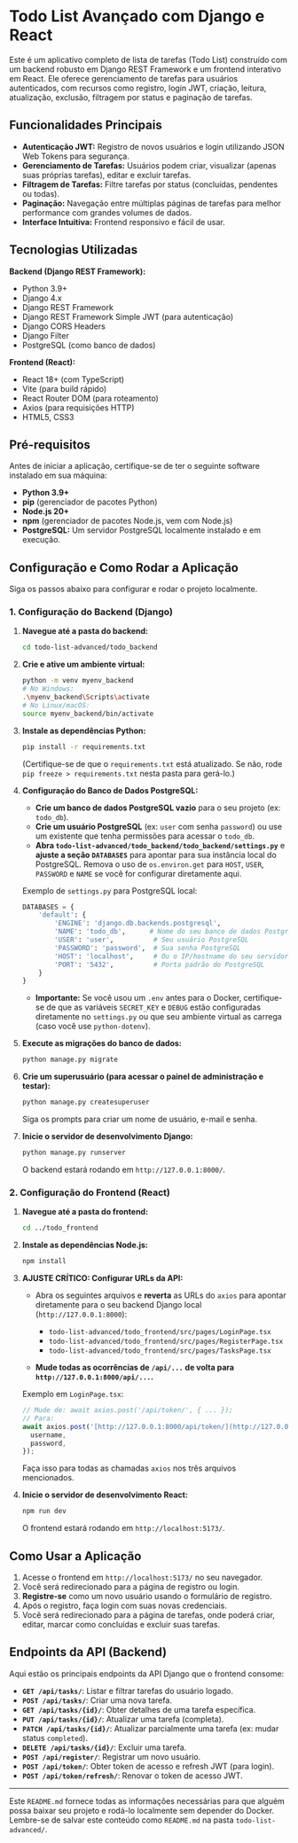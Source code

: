 # Todo List Avançado com Django e React

Este é um aplicativo completo de lista de tarefas (Todo List) construído com um backend robusto em Django REST Framework e um frontend interativo em React. Ele oferece gerenciamento de tarefas para usuários autenticados, com recursos como registro, login JWT, criação, leitura, atualização, exclusão, filtragem por status e paginação de tarefas.

## Funcionalidades Principais

* **Autenticação JWT:** Registro de novos usuários e login utilizando JSON Web Tokens para segurança.
* **Gerenciamento de Tarefas:** Usuários podem criar, visualizar (apenas suas próprias tarefas), editar e excluir tarefas.
* **Filtragem de Tarefas:** Filtre tarefas por status (concluídas, pendentes ou todas).
* **Paginação:** Navegação entre múltiplas páginas de tarefas para melhor performance com grandes volumes de dados.
* **Interface Intuitiva:** Frontend responsivo e fácil de usar.

## Tecnologias Utilizadas

**Backend (Django REST Framework):**
* Python 3.9+
* Django 4.x
* Django REST Framework
* Django REST Framework Simple JWT (para autenticação)
* Django CORS Headers
* Django Filter
* PostgreSQL (como banco de dados)

**Frontend (React):**
* React 18+ (com TypeScript)
* Vite (para build rápido)
* React Router DOM (para roteamento)
* Axios (para requisições HTTP)
* HTML5, CSS3

## Pré-requisitos

Antes de iniciar a aplicação, certifique-se de ter o seguinte software instalado em sua máquina:

* **Python 3.9+**
* **pip** (gerenciador de pacotes Python)
* **Node.js 20+**
* **npm** (gerenciador de pacotes Node.js, vem com Node.js)
* **PostgreSQL:** Um servidor PostgreSQL localmente instalado e em execução.

## Configuração e Como Rodar a Aplicação

Siga os passos abaixo para configurar e rodar o projeto localmente.

### 1. Configuração do Backend (Django)

1.  **Navegue até a pasta do backend:**
    ```bash
    cd todo-list-advanced/todo_backend
    ```

2.  **Crie e ative um ambiente virtual:**
    ```bash
    python -m venv myenv_backend
    # No Windows:
    .\myenv_backend\Scripts\activate
    # No Linux/macOS:
    source myenv_backend/bin/activate
    ```

3.  **Instale as dependências Python:**
    ```bash
    pip install -r requirements.txt
    ```
    (Certifique-se de que o `requirements.txt` está atualizado. Se não, rode `pip freeze > requirements.txt` nesta pasta para gerá-lo.)

4.  **Configuração do Banco de Dados PostgreSQL:**
    * **Crie um banco de dados PostgreSQL vazio** para o seu projeto (ex: `todo_db`).
    * **Crie um usuário PostgreSQL** (ex: `user` com senha `password`) ou use um existente que tenha permissões para acessar o `todo_db`.
    * **Abra `todo-list-advanced/todo_backend/todo_backend/settings.py`** e **ajuste a seção `DATABASES`** para apontar para sua instância local do PostgreSQL. Remova o uso de `os.environ.get` para `HOST`, `USER`, `PASSWORD` e `NAME` se você for configurar diretamente aqui.

    Exemplo de `settings.py` para PostgreSQL local:
    ```python
    DATABASES = {
        'default': {
            'ENGINE': 'django.db.backends.postgresql',
            'NAME': 'todo_db',      # Nome do seu banco de dados PostgreSQL
            'USER': 'user',          # Seu usuário PostgreSQL
            'PASSWORD': 'password',  # Sua senha PostgreSQL
            'HOST': 'localhost',     # Ou o IP/hostname do seu servidor PostgreSQL
            'PORT': '5432',          # Porta padrão do PostgreSQL
        }
    }
    ```
    * **Importante:** Se você usou um `.env` antes para o Docker, certifique-se de que as variáveis `SECRET_KEY` e `DEBUG` estão configuradas diretamente no `settings.py` ou que seu ambiente virtual as carrega (caso você use `python-dotenv`).

5.  **Execute as migrações do banco de dados:**
    ```bash
    python manage.py migrate
    ```

6.  **Crie um superusuário (para acessar o painel de administração e testar):**
    ```bash
    python manage.py createsuperuser
    ```
    Siga os prompts para criar um nome de usuário, e-mail e senha.

7.  **Inicie o servidor de desenvolvimento Django:**
    ```bash
    python manage.py runserver
    ```
    O backend estará rodando em `http://127.0.0.1:8000/`.

### 2. Configuração do Frontend (React)

1.  **Navegue até a pasta do frontend:**
    ```bash
    cd ../todo_frontend
    ```

2.  **Instale as dependências Node.js:**
    ```bash
    npm install
    ```

3.  **AJUSTE CRÍTICO: Configurar URLs da API:**
    * Abra os seguintes arquivos e **reverta** as URLs do `axios` para apontar diretamente para o seu backend Django local (`http://127.0.0.1:8000`):
        * `todo-list-advanced/todo_frontend/src/pages/LoginPage.tsx`
        * `todo-list-advanced/todo_frontend/src/pages/RegisterPage.tsx`
        * `todo-list-advanced/todo_frontend/src/pages/TasksPage.tsx`

    * **Mude todas as ocorrências de `/api/...` de volta para `http://127.0.0.1:8000/api/...`.**

    Exemplo em `LoginPage.tsx`:
    ```typescript
    // Mude de: await axios.post('/api/token/', { ... });
    // Para:
    await axios.post('[http://127.0.0.1:8000/api/token/](http://127.0.0.1:8000/api/token/)', {
      username,
      password,
    });
    ```
    Faça isso para todas as chamadas `axios` nos três arquivos mencionados.

4.  **Inicie o servidor de desenvolvimento React:**
    ```bash
    npm run dev
    ```
    O frontend estará rodando em `http://localhost:5173/`.

## Como Usar a Aplicação

1.  Acesse o frontend em `http://localhost:5173/` no seu navegador.
2.  Você será redirecionado para a página de registro ou login.
3.  **Registre-se** como um novo usuário usando o formulário de registro.
4.  Após o registro, faça login com suas novas credenciais.
5.  Você será redirecionado para a página de tarefas, onde poderá criar, editar, marcar como concluídas e excluir suas tarefas.

## Endpoints da API (Backend)

Aqui estão os principais endpoints da API Django que o frontend consome:

* **`GET /api/tasks/`**: Listar e filtrar tarefas do usuário logado.
* **`POST /api/tasks/`**: Criar uma nova tarefa.
* **`GET /api/tasks/{id}/`**: Obter detalhes de uma tarefa específica.
* **`PUT /api/tasks/{id}/`**: Atualizar uma tarefa (completa).
* **`PATCH /api/tasks/{id}/`**: Atualizar parcialmente uma tarefa (ex: mudar status `completed`).
* **`DELETE /api/tasks/{id}/`**: Excluir uma tarefa.
* **`POST /api/register/`**: Registrar um novo usuário.
* **`POST /api/token/`**: Obter token de acesso e refresh JWT (para login).
* **`POST /api/token/refresh/`**: Renovar o token de acesso JWT.

---

Este `README.md` fornece todas as informações necessárias para que alguém possa baixar seu projeto e rodá-lo localmente sem depender do Docker. Lembre-se de salvar este conteúdo como `README.md` na pasta `todo-list-advanced/`.